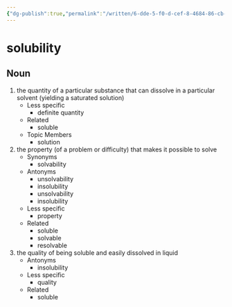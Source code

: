 ```yaml
---
{"dg-publish":true,"permalink":"/written/6-dde-5-f0-d-cef-8-4684-86-cb-307-e05-ab-3-ab-7/","dgHomeLink":true,"dgPassFrontmatter":false}
---
```


# solubility


## Noun

1. the quantity of a particular substance that can dissolve in a particular solvent (yielding a saturated solution)
	- Less specific
		- definite quantity
	- Related
		- soluble
	- Topic Members
		- solution
2. the property (of a problem or difficulty) that makes it possible to solve
	- Synonyms
		- solvability
	- Antonyms
		- unsolvability
		- insolubility
		- unsolvability
		- insolubility
	- Less specific
		- property
	- Related
		- soluble
		- solvable
		- resolvable
3. the quality of being soluble and easily dissolved in liquid
	- Antonyms
		- insolubility
	- Less specific
		- quality
	- Related
		- soluble

